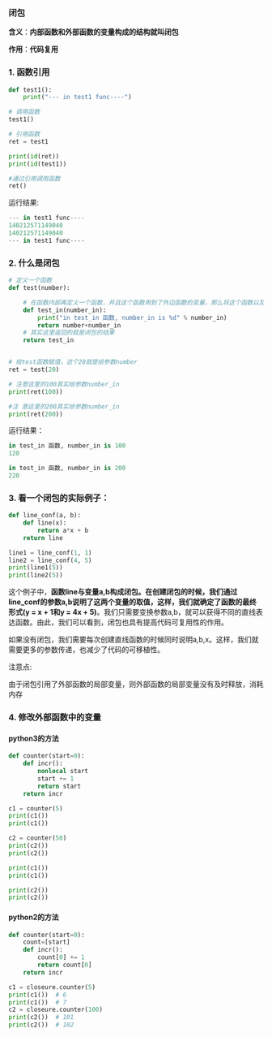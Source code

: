 ### 闭包

**含义**：**内部函数和外部函数的变量构成的结构就叫闭包**

**作用**：**代码复用**

### 1. 函数引用

```python
def test1():
    print("--- in test1 func----")

# 调用函数
test1()

# 引用函数
ret = test1

print(id(ret))
print(id(test1))

#通过引用调用函数
ret()
```

运行结果:

```python
--- in test1 func----
140212571149040
140212571149040
--- in test1 func----
```

### 2. 什么是闭包

```python
# 定义一个函数
def test(number):

    # 在函数内部再定义一个函数，并且这个函数用到了外边函数的变量，那么将这个函数以及用到的一些变量称之为闭包
    def test_in(number_in):
        print("in test_in 函数, number_in is %d" % number_in)
        return number+number_in
    # 其实这里返回的就是闭包的结果
    return test_in


# 给test函数赋值，这个20就是给参数number
ret = test(20)

# 注意这里的100其实给参数number_in
print(ret(100))

#注 意这里的200其实给参数number_in
print(ret(200))
```

运行结果：

```python
in test_in 函数, number_in is 100
120

in test_in 函数, number_in is 200
220
```

### 3. 看一个闭包的实际例子：

```python
def line_conf(a, b):
    def line(x):
        return a*x + b
    return line

line1 = line_conf(1, 1)
line2 = line_conf(4, 5)
print(line1(5))
print(line2(5))
```

这个例子中，**函数line与变量a,b构成闭包。在创建闭包的时候，**我们通过line_conf的参数a,b说明了这两个变量的取值，这样，我们就确定了**函数的最终形式(y = x + 1和y = 4x + 5)**。我们只需要变换参数a,b，就可以获得不同的直线表达函数。由此，我们可以看到，闭包也具有提高代码可复用性的作用。

如果没有闭包，我们需要每次创建直线函数的时候同时说明a,b,x。这样，我们就需要更多的参数传递，也减少了代码的可移植性。

注意点:

由于闭包引用了外部函数的局部变量，则外部函数的局部变量没有及时释放，消耗内存

### 4. 修改外部函数中的变量

#### python3的方法

```python
def counter(start=0):
    def incr():
        nonlocal start
        start += 1
        return start
    return incr

c1 = counter(5)
print(c1())
print(c1())

c2 = counter(50)
print(c2())
print(c2())

print(c1())
print(c1())

print(c2())
print(c2())
```

#### python2的方法

```python
def counter(start=0):
    count=[start]
    def incr():
        count[0] += 1
        return count[0]
    return incr

c1 = closeure.counter(5)
print(c1())  # 6
print(c1())  # 7
c2 = closeure.counter(100)
print(c2())  # 101
print(c2())  # 102
```